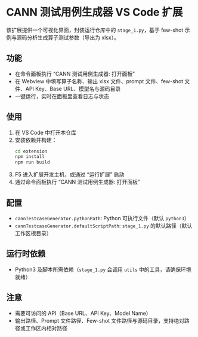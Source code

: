 # CANN 测试用例生成器 VS Code 扩展

该扩展提供一个可视化界面，封装运行仓库中的 `stage_1.py`，基于 few-shot 示例与源码分析生成算子测试参数（导出为 xlsx）。

## 功能
- 在命令面板执行 “CANN 测试用例生成器: 打开面板”
- 在 Webview 中填写算子名称、输出 xlsx 文件、prompt 文件、few-shot 文件、API Key、Base URL、模型名与源码目录
- 一键运行，实时在面板里查看日志与状态

## 使用
1. 在 VS Code 中打开本仓库
2. 安装依赖并构建：
   ```bash
   cd extension
   npm install
   npm run build
   ```
3. F5 进入扩展开发主机，或通过 “运行扩展” 启动
4. 通过命令面板执行 “CANN 测试用例生成器: 打开面板”

## 配置
- `cannTestcaseGenerator.pythonPath`: Python 可执行文件（默认 `python3`）
- `cannTestcaseGenerator.defaultScriptPath`: `stage_1.py` 的默认路径（默认工作区根目录）

## 运行时依赖
- Python3 及脚本所需依赖（`stage_1.py` 会调用 `utils` 中的工具，请确保环境就绪）

## 注意
- 需要可访问的 API（Base URL、API Key、Model Name）
- 输出路径、Prompt 文件路径、Few-shot 文件路径与源码目录，支持绝对路径或工作区内相对路径


